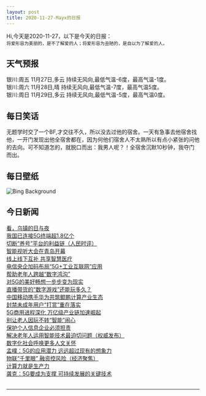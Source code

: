 ```yaml
---
layout: post
title: 2020-11-27-Mayx的日报
---
```


Hi,今天是2020-11-27，以下是今天的日报：<br><small>
将爱形容为美丽的，是不了解爱的人；将爱形容为丑陋的，是自以为了解爱的人。</small><!--more-->
## 天气预报
银川:周五 11月27日,多云 持续无风向,最低气温-6度，最高气温-1度。<br>银川:周六 11月28日,晴 持续无风向,最低气温-7度，最高气温5度。<br>银川:周日 11月29日,多云 持续无风向,最低气温-5度，最高气温0度。
## 每日笑话
无题学时交了一个BF,才交往不久，所以没去过他的宿舍。一天有急事去他宿舍找他，一开门发现出他全宿舍都在，因为何他们宿舍人不太熟所以有点小紧张的问他的去向。可不知道怎的，就脱口而出：我男人呢？！全宿舍沉默10秒钟，我夺门而出。
## 每日壁纸
![Bing Background](https://cn.bing.com/th?id=OHR.ChipmunkThanksgiving_EN-US8557461431_1920x1080.jpg&rf=LaDigue_1920x1080.jpg&pid=hp "A Siberian chipmunk on Mount Taisetsu, Hokkaido, Japan (© Ida Toshiaki/Minden Pictures)")
## 今日新闻

[看，乌镇的日与夜](http://it.people.com.cn/n1/2020/1127/c1009-31946928.html)   
[我国已连接5G终端超1.8亿个](http://it.people.com.cn/n1/2020/1127/c1009-31946866.html)   
[切断“养号”平台的利益链（人民时评）](http://it.people.com.cn/n1/2020/1127/c1009-31946876.html)   
[智能视听大会在青岛开幕](http://it.people.com.cn/n1/2020/1127/c1009-31946867.html)   
[线上线下互补 共享智慧医疗](http://it.people.com.cn/n1/2020/1127/c1009-31946877.html)   
[电信央企加码布局“5G+工业互联网”应用](http://it.people.com.cn/n1/2020/1127/c1009-31946653.html)   
[帮助老年人跨越“数字鸿沟”](http://it.people.com.cn/n1/2020/1127/c1009-31946531.html)   
[对5G的美好畅想一步步变为现实](http://it.people.com.cn/n1/2020/1127/c1009-31946452.html)   
[直播带货的“数字游戏”还能玩多久？](http://it.people.com.cn/n1/2020/1127/c1009-31946625.html)   
[中国移动携手华为共筑鲲鹏计算产业生态](http://it.people.com.cn/n1/2020/1127/c1009-31946630.html)   
[封禁未成年用户“打赏”重在落实](http://it.people.com.cn/n1/2020/1127/c1009-31946520.html)   
[5G商用进程深化 万亿级产业链加速崛起](http://it.people.com.cn/n1/2020/1127/c1009-31946664.html)   
[别让老人因玩不转“智能”闹心](http://it.people.com.cn/n1/2020/1127/c1009-31946499.html)   
[保护个人信息企业必须担责](http://it.people.com.cn/n1/2020/1127/c1009-31946522.html)   
[解决老年人运用智能技术最迫切问题（权威发布）](http://it.people.com.cn/n1/2020/1127/c1009-31946750.html)   
[数字化社会呼唤更多人文关怀](http://it.people.com.cn/n1/2020/1127/c1009-31946666.html)   
[孟樸：5G的应用潜力 远远超过现有的想象力](http://it.people.com.cn/n1/2020/1127/c1009-31946455.html)   
[物联“千里眼” 融资控风险（经济聚焦）](http://it.people.com.cn/n1/2020/1127/c1009-31946865.html)   
[计算力就是生产力](http://it.people.com.cn/n1/2020/1127/c1009-31946864.html)   
[龚克：5G要成为支撑 可持续发展的关键技术](http://it.people.com.cn/n1/2020/1127/c1009-31946453.html)   
<br />

***

<small></small>
